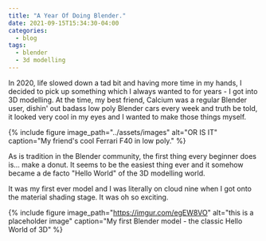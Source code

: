 ```yaml
---
title: "A Year Of Doing Blender."
date: 2021-09-15T15:34:30-04:00
categories: 
  - blog
tags:
  - blender
  - 3d modelling
---
```


In 2020, life slowed down a tad bit and having more time in my hands, I decided to pick up something which I always wanted to for years - I got into 3D modelling. At the time, my best friend, Calcium was a regular Blender user, dishin' out badass low poly Blender cars every week and truth be told, it looked very cool in my eyes and I wanted to make those things myself.

{% include figure image_path="../assets/images" alt="OR IS IT" caption="My friend's cool Ferrari F40 in low poly." %}

As is tradition in the Blender community, the first thing every beginner does is... make a donut. It seems to be the easiest thing ever and it somehow became a de facto "Hello World" of the 3D modelling world.

It was my first ever model and I was literally on cloud nine when I got onto the material shading stage. It was oh so exciting.

{% include figure image_path="https://imgur.com/egEW8VO" alt="this is a placeholder image" caption="My first Blender model - the classic Hello World of 3D" %}
